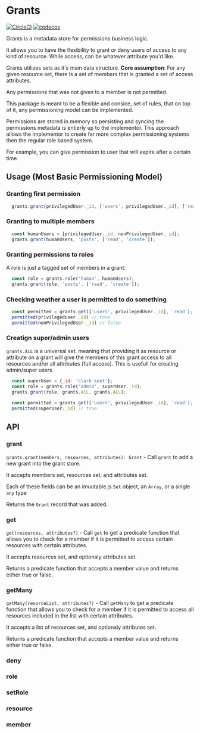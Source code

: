 # Grants

[![CircleCI](https://circleci.com/gh/davidyaha/grants.svg?style=svg)](https://circleci.com/gh/davidyaha/grants)
[![codecov](https://codecov.io/gh/davidyaha/grants/branch/master/graph/badge.svg)](https://codecov.io/gh/davidyaha/grants)

Grants is a metadata store for permissions business logic.

It allows you to have the flexibility to grant or deny users of access to any kind of resource.
While access, can be whatever attribute you'd like.

Grants utilizes sets as it's main data structure. **Core assumption**: For any given resource set, there is a set of members that is granted a set of access attributes.

Any permissions that was not given to a member is not permitted.

This package is meant to be a flexible and consice, set of rules, that on top of it, any permissioning model can be implemented.

Permissions are stored in memory so persisting and syncing the permissions metadata is entierly up to the implementor.
This approach allows the implementor to create far more complex permissioning systems then the regular role based system.

For example, you can give permission to user that will expire after a certain time.

## Usage (Most Basic Permissioning Model)

### Granting first permission
```javascript
  grants.grant(privilegedUser._id, ['users', privilegedUser._id], ['read', 'update', 'delete']);
```
### Granting to multiple members
```javascript
  const humanUsers = [privilegedUser._id, nonPrivilegedUser._id];
  grants.grant(humanUsers, 'posts', ['read', 'create']);
```

### Granting permissions to roles
A role is just a tagged set of members in a grant:

```javascript
  const role = grants.role('human', humanUsers);
  grants.grant(role, 'posts', ['read', 'create']);
```

### Checking weather a user is permitted to do something
```javascript
  const permitted = grants.get(['users', privilegedUser._id], 'read');
  permitted(privilegedUser._id) // true
  permitted(nonPrivilegedUser._id) // false
```

### Creatign super/admin users
`grants.ALL` is a universal set. meaning that providing it as resource or attribute on a grant will give the members of this grant access to all resources and/or all attributes (full access). This is usefull for creating admin/super users. 
```javascript
  const superUser = {_id: 'clark kent'};
  const role = grants.role('admin', superUser._id);
  grants.grant(role, grants.ALL, grants.ALL);
  
  const permitted = grants.get(['users', privilegedUser._id], 'read');
  permitted(superUser._id) // true
```

## API

### grant

`grants.grant(members, resources, attributes): Grant` - Call `grant` to add a new grant into the grant store. 

It accepts members set, resources set, and attributes set.

Each of these fields can be an imuutable.js `Set` object, an `Array`, or a single `any` type 

Returns the `Grant` record that was added.

### get

`get(resources, attributes?)` - Call `get` to get a predicate function that allows you to check for a member if it is permitted to access certain resources with certain attributes.

It accepts resources set, and optionaly attributes set.

Returns a predicate function that accepts a member value and returns either true or false.

### getMany

`getMany(resorceList, attributes?)` - Call `getMany` to get a predicate function that allows you to check for a member if it is permitted to access all resources included in the list with certain attributes.

It accepts a list of resources set, and optionaly attributes set.

Returns a predicate function that accepts a member value and returns either true or false.

### deny
### role
### setRole
### resource
### member
